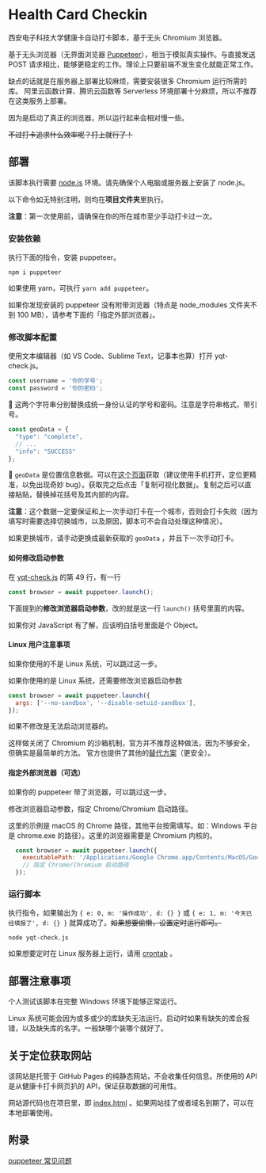 # Health Card Checkin
西安电子科技大学健康卡自动打卡脚本，基于无头 Chromium 浏览器。

基于无头浏览器（无界面浏览器 [Puppeteer](https://github.com/puppeteer/puppeteer)），相当于模拟真实操作。与直接发送 POST 请求相比，能够更稳定的工作。理论上只要前端不发生变化就能正常工作。

缺点的话就是在服务器上部署比较麻烦，需要安装很多 Chromium 运行所需的库。
阿里云函数计算、腾讯云函数等 Serverless 环境部署十分麻烦，所以不推荐在这类服务上部署。

因为是启动了真正的浏览器，所以运行起来会相对慢一些。

~~不过打卡追求什么效率呢？打上就行了！~~

## 部署
该脚本执行需要 [node.js](https://nodejs.org/) 环境。请先确保个人电脑或服务器上安装了 node.js。

以下命令如无特别注明，则均在**项目文件夹**里执行。

**注意**：第一次使用前，请确保在你的所在城市至少手动打卡过一次。

### 安装依赖

执行下面的指令，安装 puppeteer。
```
npm i puppeteer
```
如果使用 yarn，可执行 `yarn add puppeteer`。

如果你发现安装的 puppeteer 没有附带浏览器（特点是 node_modules 文件夹不到 100 MB），请参考下面的「指定外部浏览器」。

### 修改脚本配置

使用文本编辑器（如 VS Code、Sublime Text，记事本也算）打开 yqt-check.js。

```javascript
const username = '你的学号';
const password = '你的密码';
```
🔼 这两个字符串分别替换成统一身份认证的学号和密码。注意是字符串格式，带引号。

```javascript
const geoData = {
  "type": "complete",
  // ...
  "info": "SUCCESS"
};
```
🔼 `geoData` 是位置信息数据。可以在[这个页面](https://geoinfo.hawa130.com/)获取（建议使用手机打开，定位更精准，以免出现奇妙 bug）。获取完之后点击「复制可视化数据」。复制之后可以直接粘贴，替换掉花括号及其内部的内容。

**注意**：这个数据一定要保证和上一次手动打卡在一个城市，否则会打卡失败（因为填写时需要选择切换城市，以及原因，脚本可不会自动处理这种情况）。

如果更换城市，请手动更换成最新获取的 `geoData` ，并且下一次手动打卡。

#### 如何修改启动参数

在 [yqt-check.js](https://github.com/hawa130/health-card-checkin/blob/master/yqt-check.js) 的第 49 行，有一行

```js
const browser = await puppeteer.launch();
```

下面提到的**修改浏览器启动参数**，改的就是这一行 `launch()` 括号里面的内容。

如果你对 JavaScript 有了解，应该明白括号里面是个 Object。

#### Linux 用户注意事项

如果你使用的不是 Linux 系统，可以跳过这一步。

如果你使用的是 Linux 系统，还需要修改浏览器启动参数

```javascript
const browser = await puppeteer.launch({
  args: ['--no-sandbox', '--disable-setuid-sandbox'],
});
```
如果不修改是无法启动浏览器的。

这样做关闭了 Chromium 的沙箱机制，官方并不推荐这种做法，因为不够安全，但确实是最简单的方法。
官方也提供了其他的[替代方案](https://github.com/puppeteer/puppeteer/blob/main/docs/troubleshooting.md#setting-up-chrome-linux-sandbox)（更安全）。

#### 指定外部浏览器（可选）

如果你的 puppeteer 带了浏览器，可以跳过这一步。

修改浏览器启动参数，指定 Chrome/Chromium 启动路径。

这里的示例是 macOS 的 Chrome 路径，其他平台按需填写。如：Windows 平台是 chrome.exe 的路径）。这里的浏览器需要是 Chromium 内核的。

```js
  const browser = await puppeteer.launch({
    executablePath: '/Applications/Google Chrome.app/Contents/MacOS/Google Chrome',
    // 指定 Chrome/Chromium 启动路径
  });
```

### 运行脚本

执行指令，如果输出为 `{ e: 0, m: '操作成功', d: {} }` 或 `{ e: 1, m: '今天已经填报了', d: {} }` 就算成功了。~~如果想要偷懒，设置定时运行即可。~~

```
node yqt-check.js
```
如果想要定时在 Linux 服务器上运行，请用 [crontab](https://www.runoob.com/linux/linux-comm-crontab.html) 。

## 部署注意事项
个人测试该脚本在完整 Windows 环境下能够正常运行。

Linux 系统可能会因为或多或少的库缺失无法运行。启动时如果有缺失的库会报错，以及缺失库的名字。一般缺哪个装哪个就好了。

## 关于定位获取网站
该网站是托管于 GitHub Pages 的纯静态网站，不会收集任何信息。所使用的 API 是从健康卡打卡网页扒的 API，保证获取数据的可用性。

网站源代码也在项目里，即 [index.html](https://github.com/hawa130/health-card-checkin/blob/master/index.html) 。如果网站挂了或者域名到期了，可以在本地部署使用。

## 附录
[puppeteer 常见问题](https://github.com/puppeteer/puppeteer/blob/main/docs/troubleshooting.md#troubleshooting)

